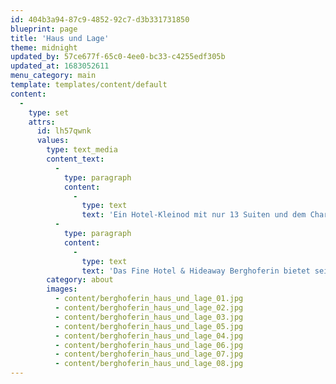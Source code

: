 ```yaml
---
id: 404b3a94-87c9-4852-92c7-d3b331731850
blueprint: page
title: 'Haus und Lage'
theme: midnight
updated_by: 57ce677f-65c0-4ee0-bc33-c4255edf305b
updated_at: 1683052611
menu_category: main
template: templates/content/default
content:
  -
    type: set
    attrs:
      id: lh57qwnk
      values:
        type: text_media
        content_text:
          -
            type: paragraph
            content:
              -
                type: text
                text: 'Ein Hotel-Kleinod mit nur 13 Suiten und dem Charme eines leidenschaftlich kuratierten Privatanwesens. Malerisch gelegen auf 1500 m in Südtirols hohem Südosten, in herrlich hügelig-bergiger Wald- und Wiesenlandschaft am Fuße des ungleichen Zwillingspaars Weiß- und Schwarzhorn, dem Süden zugewandt mit weitem Blick auf ein eindrückliches Bergpanorama, fernab der Geräuschkulisse des urbanen Lebens.'
          -
            type: paragraph
            content:
              -
                type: text
                text: 'Das Fine Hotel & Hideaway Berghoferin bietet seinen Gästen ein mit hohem Anspruch an Ästhetik und Qualität gestaltetes Haus, das mit viel Bemühen um die es beheimatende Landschaft, ihre Historie und Werte umgebaut und mit bewusstem Blick für die besonderen Dinge ausgestattet wurde. Dabei versteht es sich sowohl als ein Ort des Savoir-vivre, der das Versprechen von Genuss und Begegnung in kulturaffinem, mondänem Ambiente birgt, als auch als Refugium der Ruhe und Entschleunigung für Gäste, die Erholung suchen und vielfältige Möglichkeiten zu einem wahren Naturerleben schätzen. Berghoferin ist gleichermaßen Fine Hotel & Hideaway.'
        category: about
        images:
          - content/berghoferin_haus_und_lage_01.jpg
          - content/berghoferin_haus_und_lage_02.jpg
          - content/berghoferin_haus_und_lage_03.jpg
          - content/berghoferin_haus_und_lage_05.jpg
          - content/berghoferin_haus_und_lage_04.jpg
          - content/berghoferin_haus_und_lage_06.jpg
          - content/berghoferin_haus_und_lage_07.jpg
          - content/berghoferin_haus_und_lage_08.jpg
---
```

